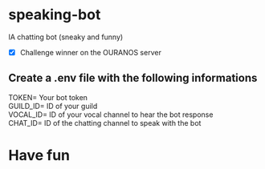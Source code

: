 # speaking-bot
IA chatting bot (sneaky and funny)
- [x] Challenge winner on the OURANOS server

## Create a .env file with the following informations
TOKEN= Your bot token\
GUILD_ID= ID of your guild\
VOCAL_ID= ID of your vocal channel to hear the bot response\
CHAT_ID= ID of the chatting channel to speak with the bot

# Have fun
